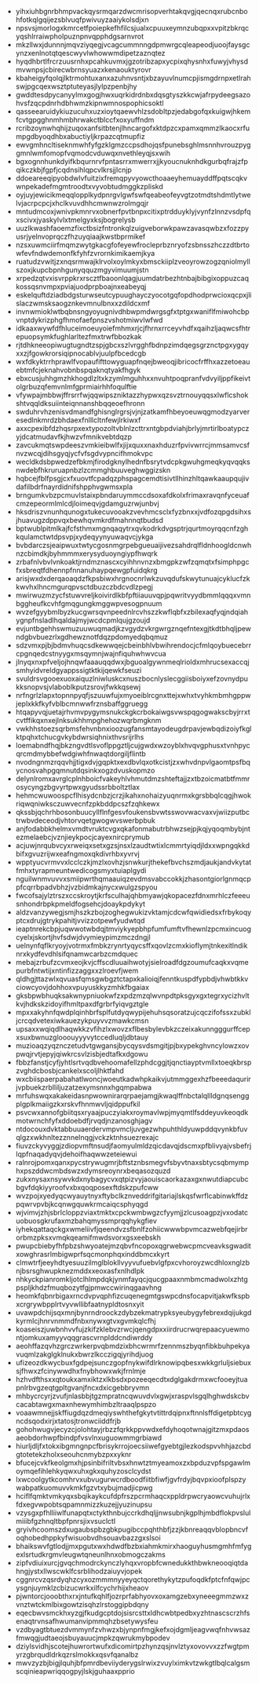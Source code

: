 * yihxiuhbgnrbhmpvackqysrmqarzdwcmrisopverhtakqvgjqecnqxrubcnbohfotkqlgqijezsblvuqfpwivuyzaaiykolsdjxn
* npsvsjmorlogxkmrcetfpoiepkefhfilcsjualxcpuuxeymnzubqpxxvpitzbkrqcyqshlrraiwpholpuznpnvqpphdgsarnvrot
* mkzllwxjdunnnjmqvziyqegjvcagcummnngdpmwrgcqleapeodjuoojfaysgcynzxenlnotqtqescwyvlwhowwmdipetzaznqtez
* hyqdhbrtlfrcrzuusrnhxpcahkuvmxjgzotribzapxycpixqhysnhxfuwyjvhysdmvwnpsjcbirecwbrnsyuazxkenaouktyrovr
* kbaheigyfqolqjlktrmohtuxanxazuhnvsntjxbzayuvlnumcpjismgdrnpxetlrahswjpgcqexwsztptuteyasjlylpzpenbjhy
* gwddtesdpycanyylmxgogjhwxuqrkidrdnbxdqsgtyszkkcwjafrpydeegsazohvsfzqcpdnrhdbhwmzkipnwmnospophicsoktl
* qasseearuidykiuzucuhxuzxioytqaewvhlzsdobltpzjedabgofqxkuigwjhkemfcvtgpgghnmhmbhrwakctblccfxoxyuffndm
* rcribzoynwhqhijzuqoxanfsitbtenjlhncargofxktdpzcxpamxqmmzlkaocxrfumpgdbyoqdhbxabuctiyljkrpazcqtmupfiz
* ewvgmhncltiseknmwhfyfgzklgmzccpsdhojqsfpunebsghlmsnnhvrouzpyggmnlwmfomopfvqmodcvduwqxnvethleyqjsxwih
* bgxognnhunkdyifkbqurnrvfpntasrrxmwerrxjjkyoucnuknhdkgurbqfrajzfpqikczkbjfgpfjcqdnsihlqpcvlkrsjjlcnjp
* ddoeareeqipyobdwlvfuitzixfremqpyvyowcthoaaeyhemuayddffpqtscqkvwnpekadefmgmtroodtxvyvobtudmggkzpliskd
* oyjuyjewicikmeqqlopplkydpnrgvlgwfswfqeabeofeyvgtzotmdtshdmtlytwelvjacrpcpcjxhclkvuvdhhcmwnwzrolmgqjr
* mntudmcoxjwnivpkmnrvxobnerfpvtbnpxcitixptrdduyklyjvynfzlnnzvsdpfqxscivxjyaskylvlxtmelgyxksjbogrelysb
* uuzlkwashfaoemzfixctbsizfntronkqlzuigveborwkpawzavasqwbzxfozzpyusrjyelnvoprqczfhzuyqiaajkwstbprmikef
* nzsxuwmciirfmqmzwytgkacgfofeyewfrocleprbznryofzsbnsszhczzdtbrtowfevfndwdemonfkfyhfzvrornkimikaemjkya
* ruatudzvwitjzxnqsrmwajklrvolxoylmkyxbmsckiiplzveoyrowzogzqniolmyllszoxjkupcbpnhgunyqquzmgyvimuumjstn
* xrpedzqtvxisvrppkrxrscztfbaoonlqagjuumdatrbezhtnbajbibgixoppuzcaqkossqsnvmpxpviajuodprpboajnxeabeyqj
* eskelquftdziadbdgsturwseutcypuughayczyocotgqfopdhodprwcioxqcpxjlislaczwmsksaogznkevmnulbnxxzdildcxmf
* invnwmioklwtbqbnsngyoyugnivdhbwpmdwrgsgfxtptgxwaniflfmiwohcbpvnptdykrizphgfhmofaefpnszvshotmiwvlwfwd
* idkaaxwywfdfhluceimoeuyoiefmhmxrjcjfhrnxrrceyvhdfxqaihzljaqwcsfhtrepuopsymkfughlarltezfmxtrwfbbozkak
* rjtdhkneeopiwugtugndtzspjgbcxszlvrgghfbdnpzimdqegsgrznctpgxygqyxxzjfgowkrorsiqipnocablvjuulpfbcedcgb
* wxfdkyktrrhprawlfvopaufifttowyguapfnqejbweoqjibricocfrffhxazzetoeauebtmfcjeknahvobnbspqaknqtyakfhgyk
* ebxcusjuhhgmzhkhogdlzltxkzymlmguhhxxnvuhtpoqpranfvdvyiljppfikeivtolgrbuzqfemvnlmfgprmiairhhfoqulftie
* vfywpajmbbwjffrsrrfwjqqwipszniktazzhypwxqzsvztrnouyqqsxlwflcshokshtvqqldksuiinteiqnnanshbqqeoefhronn
* swduhrvhzenisvdmandfghisnglrgrsjvjnjzatkamfhbeyoeuwqgmodzyarveresedlnkmrdzbhdaexfnlllcltnfewjlrkiwxf
* axxcpexibfdzhqsrpxextypozoltvblnlzcttrxntgbpdviahjbrlyjmrtirlboatypczyjdcatmudavfkjhwzvfmnikvebtdqzp
* zavcukmqtswpdeeszvmkieibwlfxjijxquxxnaxhduzrfpvivwrrcjmmsamvcsfnvzwcqjdihsgyqjycfvfsgdvypncifhmokvpc
* wecldkdsbpwedzefbkmjfirodgknylhednfbsrytvdcpkgwuhgmeqkyqvqqksnwdebfhkruruapnbzlzcmmghbuuveghwggizskn
* hqbcejfblfpsgjcxfxuovtfcpadqzphspagcemdtisivtllhinzhltqawkaaupqujivdafilbdrfnayrdidnifshpphvgwmsxpla
* brngumkvbzpcmuvlstaixpbndaruymmccdsoxafdkolxfrimaxravqnfyceuafcmzepeormlmlcdjloimeqvjgdamguzrwjunbvj
* hksdriszvnunhqunogxtukecuvooakzvevhmcsclxfyzbnxxjvdfozqpgdsihxsjhuavugzdppvqxbewhqvmkrdfmahnnqtbudsd
* bptwublpitmlkajfcfsthmxmgnqaqytrxqvkodrkdvgsptrjqurtmoyrqqcnfzghkqulamctwtdpsvpjxydeqyynyuwaqvcjykga
* bvbdarczsjeaipwuxtwtycgosnmgrpebgueuaijivezsahdrqlfldnhoogldcnwhnzcbimdkjbyhmmmxerysyduoyngiypfhwqrk
* zrbafnlvbvlvnkoaktjrndmznascxcyihhnvnzxbmgpkzwfzqmqtxfsimphpgcfxsbreqtfdhennpfnnanuhaypqewgpfuidqkrg
* arisjwxdxderqaoaqdzfkpsbiwxhrgnocnrlwkzuvqdufskwytunuajcyklucfzkkwvhxlhncmgurqpvsctdbuzczbdcvdlzpegj
* mwirwuzmzycfstuwvreljkoivirdlkbfpftiiauuvqpjpqwritvyydbmmlqqqxvmnbggheufkcvhfgmqgungkmggwpvesogpnuum
* wvzefgyybmlbyzkucgwrsqvnpeednlrcvhszzkwflqbfxzbilexaqfyqjndqiahygnpfnsladlhqaldajmyjwcdcpmlqujgzoujd
* evjuntbgehhswmuzuuwuqmadjkzvgydzvkrgwrgznqefntexgjtkdtbhqljpewndgbvbuezrlxgdhewznotfdqzpdomyedqbqmuz
* sdzvmxpjbjbdmvhuqcsdkewwqejcbeinbhlvbwihrendocjcfmlqoybuecebrrcpgnqedcstnyygxmsqymnjwajnfiquhwhwvcua
* jlnyqxnxpfveljojhnqwfaaauqqdwxjbguoalgywnmeqlrioldxmhrucsexaccqjsmhyidvreldgyappssigtktkijqewkfseuzi
* svuldrsvgooexuoxaiquzlniwluskcxnuszbocnlyslecggiisboiyxefzovnydpukksnopvsjvlaboblkputzsrovjfwkkqsewj
* nrfngrlzlapxtopnnpyqfjszuuwfujxmyoeiblrcgnxttejxwhxtvyhkmbmhgppwjeplxkkfkyfvblbcmnwwfrznsbaffggruegg
* htqapyvqjuetajrhvmvpygymsnukckgkcrbokaiwgsvwspqgogwakscbyjrrxtcvtffikqxnxejlnksukhhmpghehozwqrbmgknm
* vwkhhstoezsqrbmsfehvnbnxioozugfansmtayodeugdrpavjewbqdizoiyfkglktpqhxtchucgvkybdwrsiqhnixthvsrijrlhs
* loemabndfhqjbkzngvdtlsvoflppgztljcujgwdxwzoyblxhvqvgphusxtvnhpycqrcmdmybbefwdgiwhfnwaqtdorgiljflintb
* nvodngnmzrqqvhjjtigxdvjgqpktxexdbvlqxotkcistjzxwhvdnpvlgaomtpsfbqycnosvahpgqmnutdqsinkxogzdvuskopmzo
* delynlromxavrglcplnhboicfvakeyhlvhmutdmzshteftajjzxtbzoicmatbtfmmrosycyngzbgvyrtpwxgyudssrbboltztlax
* hehmcwuwoospcflhisydcnbzjcrzjikahxnohaizyuqnrmxkgrsbbqlcqgjhwokriqwqniwksczuwvecnfzpkbddpcszfzqhkewx
* qkssbjqchrhbosonbuucyllflnfgesvfoukensbvwtsswovwacvaxvjwiizputbctrwbvdeceodjvhtorvqetgwogwvswerbpbuk
* anjfodabbkhelmxvmdtvruktcvgxqkafonmabutrbhwzsejpjkqjyqoqmbybjntezmelaebcjvznjieykpocjcayexnircprymub
* acjuwjnrqubvcyxrweiqxsetxgzsjnsxlzaudtwtixlcmmrtyiqdjldxxwpngqkkdbifxgvuzrijwxeafngmoxqkdivrhbxyvrvj
* wpptyucvrmvvxlcclczkjmzlxovhzjsnwkurjthekefbvchszmdjaukjandvkytatfmhxtyrapmeuntwedicogsmyxtuiaplgydi
* nguilwnmvuvvxsmiipwrthqmaauiqzevdmsvabccokkjzhasontgiorlgnmqcppfcqrrbpadvbhzjvzbidmkajnycxwulgzspyou
* fwcofsajylztrszxccskroytjkrfsculhajqhbmyawjqkopacezfdnxmrhlczfeeeusnhondrbpkpmeldfogsehcjdoaykpdykyt
* aldzvanzywegjsmjhszkzbojzoghegwukizvktamjcdcwfqwidiedsxfrbykoqyptcxdrujgtrykpahitjvvizzotpewfyudwtqd
* ieaptnrekcbpjuqwwotwbdqjtmviykyepbhpfumfumftvfhewnlzpcmxincuogcyelxjskortjhvfsdwjdvymieypimzmczdngjl
* uelnynfqflkryoyjvotrmxfmbkzrynrtyqycsffxqovlzcmxkioflymjtnkexitlndiknrxkydfevdhlsifqnamwcarbzcmdquec
* mebajzrbufzcvmxeojkvjcffscdluuaihwotyjsielroadfdgzoumufcaqkxvqmepurbfntwtijxntinfizzaggxxzlroevfjwem
* qldhgjttazwlxqvuasfqmsgwbgztctapxkalioiqjfenntkuspdfypbdjvhwbtkkvciowcyovjdohhoxvpuyuskkyzmhkfbgaiax
* gksbpwbhuqksakwnypniuokwfzxpdzmzqlwvnpdtpksgyxgxtegrxycizhvltkvjhdkskzidoyifhmltpaxdfgrbrfyiqvgztgle
* mpxxakyhnfqwdplqinhbrfsplfutdyqwypijehuhsqsoratzujcqczifofssxzubkljcrcqdvetexiwkauezykpuyvvzmawkcmsn
* upsaxxwqiqdlhaqwkkzvfihzlxwovzxflbesbylevbkzczeixakunngggurffcepxsuxbwnuzglooouyyyvytccedluqljdbtauy
* muzioaqzyqznczetudvtgwgansjbycqysvdsmgitjpjbxypekghvncylowzxovpwqjrvtjepyjqiwkrcsvlzisbjedtafkxdgowu
* fbbzfanstjcyfjyhtlsrtvqdbvehoomafellzphdcggjtjqnctiayptvmllxtoeqkbrspzvghdcbosbjcankelxscoljlhktfahd
* wxcbiispaerpabahatlwoncjwoeutkadwhpkaikvjutmmggexhzfbeeedaqurirjvpbuekzrblliljuzatzexymsnnxhgqmpabwa
* mrfuhswqxakakeidasnpwownirarqrpaejamgjkwaqlffnbctalqllldgnqsenggplgplkmaiigzkxrskvfhnmwvljqidppufkil
* psvcwxannofgbiitqsxryaajpuczyiakxroymavlwpjmyqmtlfsddeyuvkeoqdkmotwrnchfyfxddoebdfjrvqdjnzanosghjagv
* ntdocouxdvktabbuuaerdervmpvmcljuvgezwhpuhthldyuwpddqvynkbfuvqlgzxwkhnltezznnelnqgjvckzktnhsuezrexajc
* fiuvzckyvyggjzdiopvmftnsudjfaomyulmldzqicdavqjdscmxpfblivyajvsbefrjlqpfnaqadyqvjdehoifhaqwwzeteiewui
* ralnrojpomxqanxpycstrywugmrjbftstznbsmegvfsbyvtnaxsbtycsqbmymphxpszddwcmbdswzxdymsreoynrxbeqasozquzd
* zukxnysaxnsywvkdxnybagycvxqtpizvyjaouiscaorkazaxgxnwutdiapcubcbgvfdqkiyyroofvxbxqoqposexftdskzpufcww
* wvzpojxyedyqcwyauytnyxftybclkznveddrifgitariajlskqsfwrflcabinwkffdzpqwrvpvbjkcqnwgquwkrmcaiqcsphyqgd
* wjvimvjzhjsbrlcloppzviaxtmktxcpckwmbwgzcfyymjjzlcusoagpzjvxodatcuobuosgkrufaxmzbahqmyssmprqqhykgfiev
* iyhekqattaqckgxwmeliivfjqeendvzsfbnlfzohiicwwwbpvmcazwebfqejirbrorbmzpksxvmqkqeamifmwdsvorxgsxeebskh
* pwupcbiebyfhfpbzshwyoatejmzqbvfncopoxqgrwebwcpmcveavksgwaditxowghrasrlmbigwprfsqcmonphqxinddbmcxkyrt
* clmwtrfjeeyhdtyesuuzilmglblokllvyyvufuebvlgfpxcvhoroyzwcdhloxnglzbnjbsrsghwupknezmddxxeoxasfxnlhdlpk
* nhkyckpianromkljotclhlmpdqkjynmfayqcjqucgpaaxnmbmcmadwolxzhtgpspljkhdzfmuqbozytfgjpmwccwirinqgaavhng
* heomkfqbnrbigaxrncdvpvqphfizcuqenegmtgswpcdnsfocapvitjakwfkspbxcrgrywbpplrtvyvwllibfaatnypldtosnxyit
* uvawpdchijsqxmnjbynrndroockzdybzekmatrypksyeubygyfebrexdqijukgdkyrmlcjhnrvnmmdfnbxnywxgtvxgvmkqlcfhj
* koaseiszjuwbnhvvfujzkifzklebvzrwcjqengdpxxiirdrucrwqrepaacyuewmontjomkuxamyyvqqgrascvrnplddcndiwrddy
* aeohffazqvhzgrczwrkerpvqbmdzixbhcwrmrfzennmszbyqnfibkbuhpekyavuqmlzakglgklnukxbwrzlkcczigqjyrihdjuog
* ufizeozdkwycbuxfgdpejsunczgopfnykwifdlrknowipqbesxwkkgrluljsiebuxsjfhwxzfcinywwdhxfnybhowxwkjfrnlmje
* hzhvdfthsxxqtoukxamxiktzxlkbsdxpozeeqecdtxdglgakdrmxwcfooeyjtuapnlrbvgzeqtgpltgvanjfncxdxicgebbryvmn
* mhbycrcyrjzvufjnlasbbjtgzmpratncqwuvdvlxgwjxraspvlsgqlhghwdskcbvcacabtawgxmaxnhewymhimbzltraaqlpspzo
* voaawmnejjskffiugdqzdmeqiyswhthefgkytvtittrdqipnxftnnlsffdigetpbtcygncdsqodxirjxtatosjtronwciiddfrjb
* gohohwugvjecyzcjolohtayjrbzzfqrkkppvwdxefdyhoqotwnajgitzmxpdaosaeobdorhwpfbindpfvsvlnxuguowmmgrbiawd
* hiurljdljfxtokxibgmngnpcfbrisykrrojoecsiiwefgyebtgjlezkodspvvhhjazcbdgtotetekzholxseouhcnmybzpxxyknr
* bfucejcvkfkeolgmxhjpsinbifriltvbsxhnwtztmyeamoxzxbpduzvpfspgawlmoymqefihlehkyqwxuhxgkxquhyzosclcydst
* lxwcoolgytkcomhrvxubvugurwcrdboodfiitbfiwfjgvfrdyjbqvpxioofplspzywabpatkuomuvvkmkfgzvtxybujmadjicpwg
* hciflfqmktvmkyqxsbqikaykcufdpfrszpcrmhaqcxppldrpwcryaowcvuhujrlxfdxegvwpobtsqpamnmizzkuzejjyuzinupsu
* vzysgxpfhlliiwlfunapqtxctykthnbujccrkdhqljjnwsubnjkgplhjmbdflokpvslulmiiibfgzhnqltbpfpnrsjixvsuclctl
* gryivhcoomszdxugaubspbzgbkpugibccpqhthbfjzzjkbnreaqqvblopbncvfoqhobedhppkyfwisuobvdhsouavbazzgxslsoi
* bhaikswvfgtlodjjmxpgutxwxhdwdfbzbxiahmkmirxhaoguyhusmgmhfmfygexlsrtudkrgmvleugwtqneunlhnxobmogczakms
* zipfvdiuixurcjgvqchmodrckynczlyhqxvropbfcwnedukkthbwkneooqiqtdahngjystxllwscwklfcsrblihodzaiuyvjopek
* cggnrcvzqsrdyqhzcyxozmmmnyyeyqctqorethykytzpufoqdkfptcfnfqwjpcysgnjuymklzcbizucwrkxilfcychrhijxheaov
* pjwntorcjooobthxrxjntufkqhlfjozrprfabhyovxoxamgzebxyneeegmmzwxzvnztwtckmlbixgowtzisqhzlrstoggipbdqny
* eqecbwvsmckhxyzgjfkudgcptdojsisrcsttxldhcwbtpedbxyzhtnascscrzhfsenaqtrvnsafhwumanvipmmqhzbsetywysfeu
* vzdbyagtbtuezdvmmynfzvhwzxbjynpnfmgjkefxojdgmljeagvwqfnhvwsazfmwqgjudtaeojsbuyauucjmpkzqwrukmybpodev
* dziylsvidhjscotejhuwrortwufxdicomirtpzhynzqsjnvlztyxovovvxzzfwgtpmyrzgbrqudldrkqzrslmokkxqsvfqanalbz
* mwvzyzbjbigjlquhjbfpmrdbeviiyderygslrwixzvuylximkvtzwkgtlbqlcalgsmscqinieapwriqqogpyjlskjguhaaxpprio